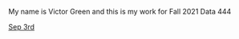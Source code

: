 My name is Victor Green and this is my work for Fall 2021 Data 444

[Sep 3rd](https://vgreen369.github.io/data444/Sep3)


